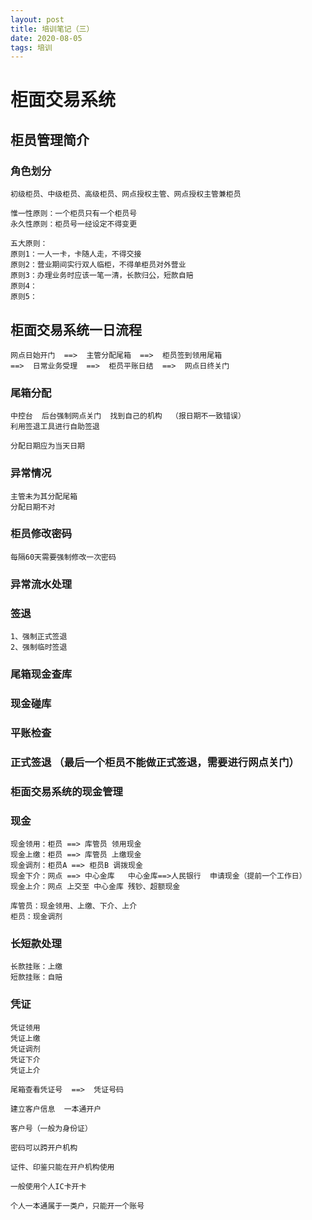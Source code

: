 ```yaml
---
layout: post
title: 培训笔记（三）
date: 2020-08-05
tags: 培训
---
```


# 柜面交易系统

## 柜员管理简介

### 角色划分
```
初级柜员、中级柜员、高级柜员、网点授权主管、网点授权主管兼柜员
```

```
惟一性原则：一个柜员只有一个柜员号
永久性原则：柜员号一经设定不得变更
```

```
五大原则：
原则1：一人一卡，卡随人走，不得交接
原则2：营业期间实行双人临柜，不得单柜员对外营业
原则3：办理业务时应该一笔一清，长款归公，短款自赔
原则4：
原则5：
```


## 柜面交易系统一日流程

```
网点日始开门  ==>  主管分配尾箱  ==>  柜员签到领用尾箱  
==>  日常业务受理  ==>  柜员平账日结  ==>  网点日终关门
```


### 尾箱分配

```
中控台  后台强制网点关门  找到自己的机构  （报日期不一致错误）
利用签退工具进行自助签退

分配日期应为当天日期

```

### 异常情况

```
主管未为其分配尾箱
分配日期不对
```

### 柜员修改密码
```
每隔60天需要强制修改一次密码
```
### 异常流水处理

### 签退
```
1、强制正式签退
2、强制临时签退
```
### 尾箱现金查库

### 现金碰库
### 平账检查
### 正式签退  （最后一个柜员不能做正式签退，需要进行网点关门）

### 柜面交易系统的现金管理

### 现金

```
现金领用：柜员 ==> 库管员 领用现金
现金上缴：柜员 ==> 库管员 上缴现金
现金调剂：柜员A ==> 柜员B 调拨现金
现金下介：网点 ==> 中心金库   中心金库==>人民银行  申请现金（提前一个工作日）
现金上介：网点 上交至 中心金库 残钞、超额现金
```
```
库管员：现金领用、上缴、下介、上介
柜员：现金调剂
```

### 长短款处理
```
长款挂账：上缴
短款挂账：自赔
```

### 凭证
```
凭证领用
凭证上缴
凭证调剂
凭证下介
凭证上介
```

```
尾箱查看凭证号  ==>  凭证号码

建立客户信息  一本通开户

客户号（一般为身份证）

密码可以跨开户机构

证件、印鉴只能在开户机构使用

一般使用个人IC卡开卡

个人一本通属于一类户，只能开一个账号

```































































































































































































